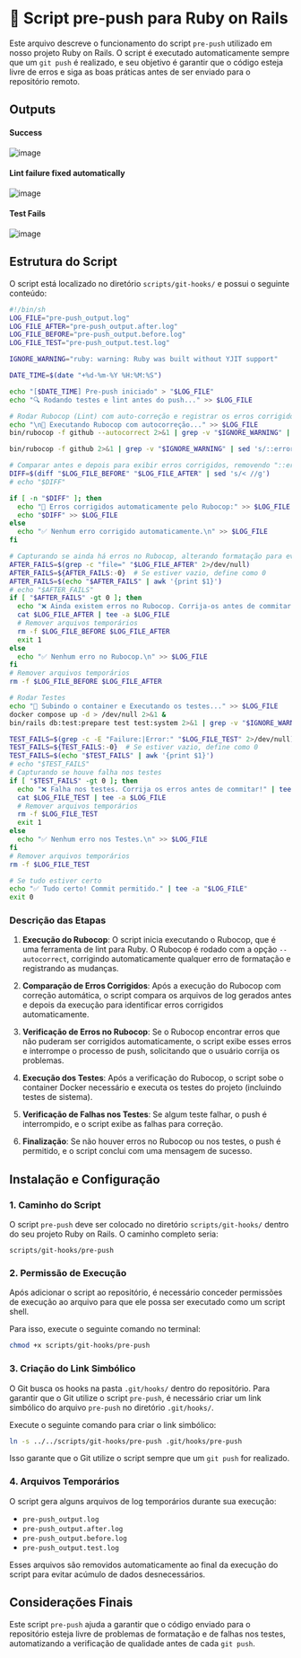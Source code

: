# 🧐 Script pre-push para Ruby on Rails
Este arquivo descreve o funcionamento do script `pre-push` utilizado em nosso projeto Ruby on Rails. O script é executado automaticamente sempre que um `git push` é realizado, e seu objetivo é garantir que o código esteja livre de erros e siga as boas práticas antes de ser enviado para o repositório remoto.

## Outputs
#### Success
![image](https://github.com/user-attachments/assets/30e49872-9cdb-40ba-8913-bed9d69642ce)
#### Lint failure fixed automatically
![image](https://github.com/user-attachments/assets/42989ee9-92dd-4a19-9aef-a91dfa9decda)
#### Test Fails
![image](https://github.com/user-attachments/assets/d31a8940-a45b-40d2-a93c-80009f5efbf8)


## Estrutura do Script

O script está localizado no diretório `scripts/git-hooks/` e possui o seguinte conteúdo:

```bash
#!/bin/sh
LOG_FILE="pre-push_output.log"
LOG_FILE_AFTER="pre-push_output.after.log"
LOG_FILE_BEFORE="pre-push_output.before.log"
LOG_FILE_TEST="pre-push_output.test.log"

IGNORE_WARNING="ruby: warning: Ruby was built without YJIT support"

DATE_TIME=$(date "+%d-%m-%Y %H:%M:%S")

echo "[$DATE_TIME] Pre-push iniciado" > "$LOG_FILE"
echo "🔍 Rodando testes e lint antes do push..." >> $LOG_FILE

# Rodar Rubocop (Lint) com auto-correção e registrar os erros corrigidos
echo "\n🔧 Executando Rubocop com autocorreção..." >> $LOG_FILE
bin/rubocop -f github --autocorrect 2>&1 | grep -v "$IGNORE_WARNING" | sed 's/::error/📌/g' >> $LOG_FILE_BEFORE

bin/rubocop -f github 2>&1 | grep -v "$IGNORE_WARNING" | sed 's/::error/📌/g' >> $LOG_FILE_AFTER

# Comparar antes e depois para exibir erros corrigidos, removendo "::error"
DIFF=$(diff "$LOG_FILE_BEFORE" "$LOG_FILE_AFTER" | sed 's/< //g')
# echo "$DIFF"

if [ -n "$DIFF" ]; then
  echo "🚀 Erros corrigidos automaticamente pelo Rubocop:" >> $LOG_FILE
  echo "$DIFF" >> $LOG_FILE
else
  echo "✅ Nenhum erro corrigido automaticamente.\n" >> $LOG_FILE
fi  

# Capturando se ainda há erros no Rubocop, alterando formatação para evitar detecção como erro
AFTER_FAILS=$(grep -c "file=" "$LOG_FILE_AFTER" 2>/dev/null)
AFTER_FAILS=${AFTER_FAILS:-0}  # Se estiver vazio, define como 0
AFTER_FAILS=$(echo "$AFTER_FAILS" | awk '{print $1}')
# echo "$AFTER_FAILS"
if [ "$AFTER_FAILS" -gt 0 ]; then
  echo "❌ Ainda existem erros no Rubocop. Corrija-os antes de commitar" | tee -a "$LOG_FILE"
  cat $LOG_FILE_AFTER | tee -a $LOG_FILE
  # Remover arquivos temporários
  rm -f $LOG_FILE_BEFORE $LOG_FILE_AFTER
  exit 1
else
  echo "✅ Nenhum erro no Rubocop.\n" >> $LOG_FILE
fi
# Remover arquivos temporários
rm -f $LOG_FILE_BEFORE $LOG_FILE_AFTER

# Rodar Testes
echo "🔧 Subindo o container e Executando os testes..." >> $LOG_FILE
docker compose up -d > /dev/null 2>&1 &
bin/rails db:test:prepare test test:system 2>&1 | grep -v "$IGNORE_WARNING" > $LOG_FILE_TEST

TEST_FAILS=$(grep -c -E "Failure:|Error:" "$LOG_FILE_TEST" 2>/dev/null)
TEST_FAILS=${TEST_FAILS:-0}  # Se estiver vazio, define como 0
TEST_FAILS=$(echo "$TEST_FAILS" | awk '{print $1}')
# echo "$TEST_FAILS"
# Capturando se houve falha nos testes
if [ "$TEST_FAILS" -gt 0 ]; then
  echo "❌ Falha nos testes. Corrija os erros antes de commitar!" | tee -a "$LOG_FILE"
  cat $LOG_FILE_TEST | tee -a $LOG_FILE
  # Remover arquivos temporários
  rm -f $LOG_FILE_TEST
  exit 1
else
  echo "✅ Nenhum erro nos Testes.\n" >> $LOG_FILE
fi
# Remover arquivos temporários
rm -f $LOG_FILE_TEST

# Se tudo estiver certo
echo "✅ Tudo certo! Commit permitido." | tee -a "$LOG_FILE"
exit 0
```

### Descrição das Etapas

1. **Execução do Rubocop**: O script inicia executando o Rubocop, que é uma ferramenta de lint para Ruby. O Rubocop é rodado com a opção `--autocorrect`, corrigindo automaticamente qualquer erro de formatação e registrando as mudanças.

2. **Comparação de Erros Corrigidos**: Após a execução do Rubocop com correção automática, o script compara os arquivos de log gerados antes e depois da execução para identificar erros corrigidos automaticamente.

3. **Verificação de Erros no Rubocop**: Se o Rubocop encontrar erros que não puderam ser corrigidos automaticamente, o script exibe esses erros e interrompe o processo de push, solicitando que o usuário corrija os problemas.

4. **Execução dos Testes**: Após a verificação do Rubocop, o script sobe o container Docker necessário e executa os testes do projeto (incluindo testes de sistema).

5. **Verificação de Falhas nos Testes**: Se algum teste falhar, o push é interrompido, e o script exibe as falhas para correção.

6. **Finalização**: Se não houver erros no Rubocop ou nos testes, o push é permitido, e o script conclui com uma mensagem de sucesso.

## Instalação e Configuração

### 1. Caminho do Script

O script `pre-push` deve ser colocado no diretório `scripts/git-hooks/` dentro do seu projeto Ruby on Rails. O caminho completo seria:

```
scripts/git-hooks/pre-push
```

### 2. Permissão de Execução

Após adicionar o script ao repositório, é necessário conceder permissões de execução ao arquivo para que ele possa ser executado como um script shell.

Para isso, execute o seguinte comando no terminal:

```bash
chmod +x scripts/git-hooks/pre-push
```

### 3. Criação do Link Simbólico

O Git busca os hooks na pasta `.git/hooks/` dentro do repositório. Para garantir que o Git utilize o script `pre-push`, é necessário criar um link simbólico do arquivo `pre-push` no diretório `.git/hooks/`.

Execute o seguinte comando para criar o link simbólico:

```bash
ln -s ../../scripts/git-hooks/pre-push .git/hooks/pre-push
```

Isso garante que o Git utilize o script sempre que um `git push` for realizado.

### 4. Arquivos Temporários

O script gera alguns arquivos de log temporários durante sua execução:

- `pre-push_output.log`
- `pre-push_output.after.log`
- `pre-push_output.before.log`
- `pre-push_output.test.log`

Esses arquivos são removidos automaticamente ao final da execução do script para evitar acúmulo de dados desnecessários.

## Considerações Finais

Este script `pre-push` ajuda a garantir que o código enviado para o repositório esteja livre de problemas de formatação e de falhas nos testes, automatizando a verificação de qualidade antes de cada `git push`.
